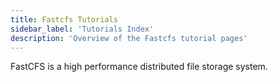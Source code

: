 ```yaml
---
title: Fastcfs Tutorials
sidebar_label: 'Tutorials Index'
description: 'Overview of the Fastcfs tutorial pages'
---
```


FastCFS is a high performance distributed file storage system.
